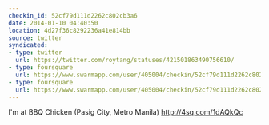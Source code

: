 ```yaml
---
checkin_id: 52cf79d111d2262c802cb3a6
date: 2014-01-10 04:40:50
location: 4d27f36c8292236a41e814bb
source: twitter
syndicated:
- type: twitter
  url: https://twitter.com/roytang/statuses/421501863490756610/
- type: foursquare
  url: https://www.swarmapp.com/user/405004/checkin/52cf79d111d2262c802cb3a6?s=sUTsB0ZWCvg4G4-OtSY7O8hNyEs&ref=tw
- type: foursquare
  url: https://www.swarmapp.com/user/405004/checkin/52cf79d111d2262c802cb3a6?s=sUTsB0ZWCvg4G4-OtSY7O8hNyEs&ref=tw
---
```


I'm at BBQ Chicken (Pasig City, Metro Manila) http://4sq.com/1dAQkQc